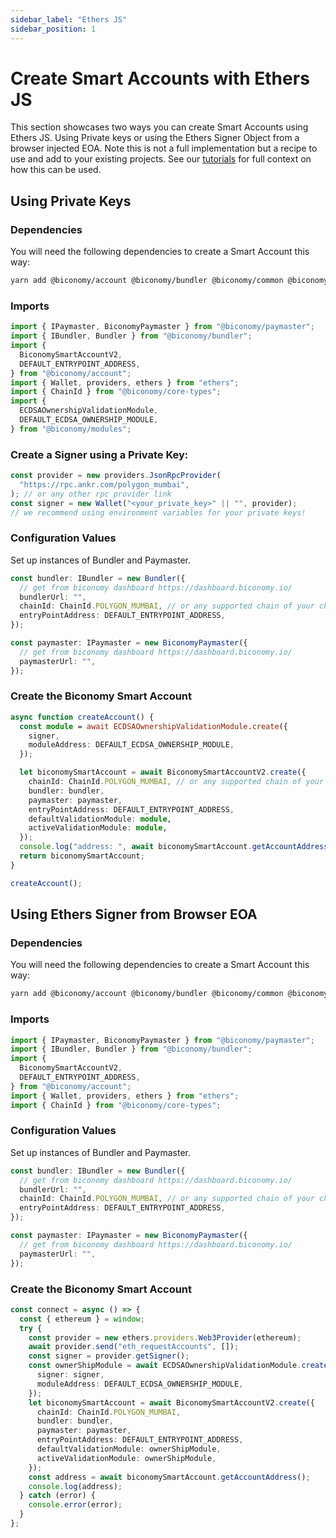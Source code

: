 ```yaml
---
sidebar_label: "Ethers JS"
sidebar_position: 1
---
```


# Create Smart Accounts with Ethers JS

This section showcases two ways you can create Smart Accounts using Ethers JS. Using Private keys or using the Ethers Signer Object from a browser injected EOA. Note this is not a full implementation but a recipe to use and add to your existing projects. See our [tutorials](/category/tutorials) for full context on how this can be used.

## Using Private Keys

### Dependencies

You will need the following dependencies to create a Smart Account this way:

```bash
yarn add @biconomy/account @biconomy/bundler @biconomy/common @biconomy/core-types @biconomy/modules @biconomy/paymaster ethers@5.7.2
```

### Imports

```typescript
import { IPaymaster, BiconomyPaymaster } from "@biconomy/paymaster";
import { IBundler, Bundler } from "@biconomy/bundler";
import {
  BiconomySmartAccountV2,
  DEFAULT_ENTRYPOINT_ADDRESS,
} from "@biconomy/account";
import { Wallet, providers, ethers } from "ethers";
import { ChainId } from "@biconomy/core-types";
import {
  ECDSAOwnershipValidationModule,
  DEFAULT_ECDSA_OWNERSHIP_MODULE,
} from "@biconomy/modules";
```

### Create a Signer using a Private Key:

```typescript
const provider = new providers.JsonRpcProvider(
  "https://rpc.ankr.com/polygon_mumbai",
); // or any other rpc provider link
const signer = new Wallet("<your_private_key>" || "", provider);
// we recommend using environment variables for your private keys!
```

### Configuration Values

Set up instances of Bundler and Paymaster.

```typescript
const bundler: IBundler = new Bundler({
  // get from biconomy dashboard https://dashboard.biconomy.io/
  bundlerUrl: "",
  chainId: ChainId.POLYGON_MUMBAI, // or any supported chain of your choice
  entryPointAddress: DEFAULT_ENTRYPOINT_ADDRESS,
});

const paymaster: IPaymaster = new BiconomyPaymaster({
  // get from biconomy dashboard https://dashboard.biconomy.io/
  paymasterUrl: "",
});
```

### Create the Biconomy Smart Account

```typescript
async function createAccount() {
  const module = await ECDSAOwnershipValidationModule.create({
    signer,
    moduleAddress: DEFAULT_ECDSA_OWNERSHIP_MODULE,
  });

  let biconomySmartAccount = await BiconomySmartAccountV2.create({
    chainId: ChainId.POLYGON_MUMBAI, // or any supported chain of your choice
    bundler: bundler,
    paymaster: paymaster,
    entryPointAddress: DEFAULT_ENTRYPOINT_ADDRESS,
    defaultValidationModule: module,
    activeValidationModule: module,
  });
  console.log("address: ", await biconomySmartAccount.getAccountAddress());
  return biconomySmartAccount;
}

createAccount();
```

## Using Ethers Signer from Browser EOA

### Dependencies

You will need the following dependencies to create a Smart Account this way:

```bash
yarn add @biconomy/account @biconomy/bundler @biconomy/common @biconomy/core-types @biconomy/modules @biconomy/paymaster ethers@5.7.2
```

### Imports

```typescript
import { IPaymaster, BiconomyPaymaster } from "@biconomy/paymaster";
import { IBundler, Bundler } from "@biconomy/bundler";
import {
  BiconomySmartAccountV2,
  DEFAULT_ENTRYPOINT_ADDRESS,
} from "@biconomy/account";
import { Wallet, providers, ethers } from "ethers";
import { ChainId } from "@biconomy/core-types";
```

### Configuration Values

Set up instances of Bundler and Paymaster.

```typescript
const bundler: IBundler = new Bundler({
  // get from biconomy dashboard https://dashboard.biconomy.io/
  bundlerUrl: "",
  chainId: ChainId.POLYGON_MUMBAI, // or any supported chain of your choice
  entryPointAddress: DEFAULT_ENTRYPOINT_ADDRESS,
});

const paymaster: IPaymaster = new BiconomyPaymaster({
  // get from biconomy dashboard https://dashboard.biconomy.io/
  paymasterUrl: "",
});
```

### Create the Biconomy Smart Account

```typescript
const connect = async () => {
  const { ethereum } = window;
  try {
    const provider = new ethers.providers.Web3Provider(ethereum);
    await provider.send("eth_requestAccounts", []);
    const signer = provider.getSigner();
    const ownerShipModule = await ECDSAOwnershipValidationModule.create({
      signer: signer,
      moduleAddress: DEFAULT_ECDSA_OWNERSHIP_MODULE,
    });
    let biconomySmartAccount = await BiconomySmartAccountV2.create({
      chainId: ChainId.POLYGON_MUMBAI,
      bundler: bundler,
      paymaster: paymaster,
      entryPointAddress: DEFAULT_ENTRYPOINT_ADDRESS,
      defaultValidationModule: ownerShipModule,
      activeValidationModule: ownerShipModule,
    });
    const address = await biconomySmartAccount.getAccountAddress();
    console.log(address);
  } catch (error) {
    console.error(error);
  }
};
```
